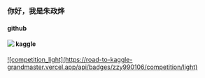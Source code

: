 ### 你好，我是朱政烨

#### github
<a href="https://github.com/zzy99">
  <img align="left" src="https://github-readme-stats.vercel.app/api?username=zzy99&count_private=true&show_icons=true&theme=radical" />
</a>


#### kaggle
<a href="https://www.kaggle.com/zzy990106">
  ![competition_light](https://road-to-kaggle-grandmaster.vercel.app/api/badges/zzy990106/competition/light)
</a>
